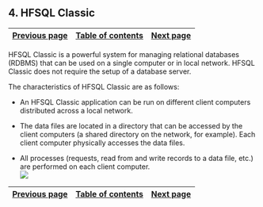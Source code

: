 
## 4. HFSQL Classic
			

| [Previous page](../Concepts_WD/1410087052.md) | [Table of contents](../Concepts_WD/1410087098.md) | [Next page](../Concepts_WD/1410087054.md) |
| --- | --- | --- |



<a name="NOTE1"></a>
<a name="NOTE1_1"></a>
HFSQL Classic is a powerful system for managing relational databases (RDBMS) that can be used on a single computer or in local network. HFSQL Classic does not require the setup of a database server.

The characteristics of HFSQL Classic are as follows:

- An HFSQL Classic application can be run on different client computers distributed across a local network.

- The data files are located in a directory that can be accessed by the client computers (a shared directory on the network, for example). Each client computer physically accesses the data files.

- All processes (requests, read from and write records to a data file, etc.) are performed on each client computer.<br>![](https://doc.pcsoft.fr/en-US/images/image.awp?langid=3&name=P3-HFSQL%20Classic.gif)





| [Previous page](../Concepts_WD/1410087052.md) | [Table of contents](../Concepts_WD/1410087098.md) | [Next page](../Concepts_WD/1410087054.md) |
| --- | --- | --- |





